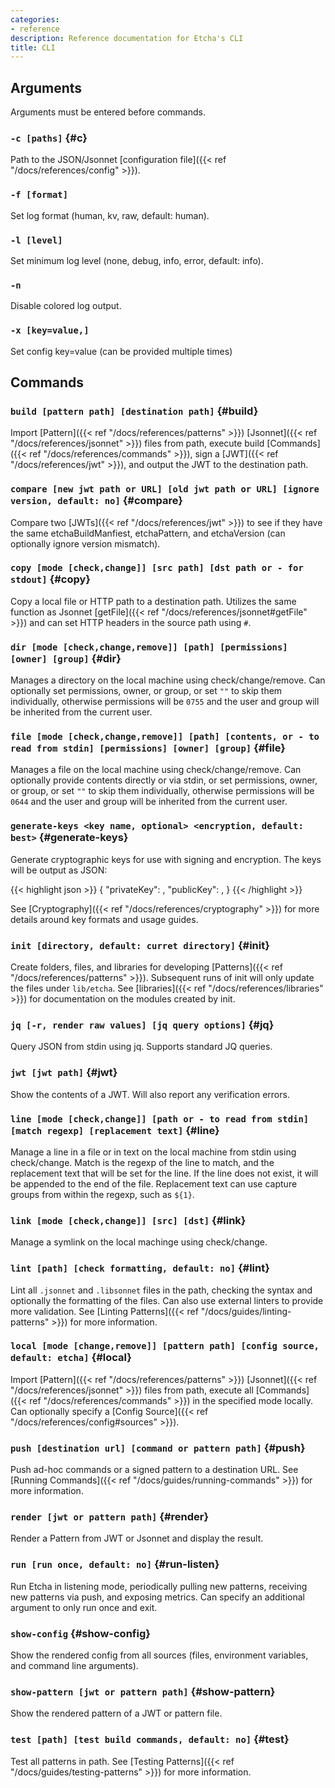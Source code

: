 ```yaml
---
categories:
- reference
description: Reference documentation for Etcha's CLI
title: CLI
---
```


## Arguments

Arguments must be entered before commands.

### `-c [paths]` {#c}

Path to the JSON/Jsonnet [configuration file]({{< ref "/docs/references/config" >}}).

### `-f [format]`

Set log format (human, kv, raw, default: human).

### `-l [level]`

Set minimum log level (none, debug, info, error, default: info).

### `-n`

Disable colored log output.

### `-x [key=value,]`

Set config key=value (can be provided multiple times)

## Commands

### `build [pattern path] [destination path]` {#build}

Import [Pattern]({{< ref "/docs/references/patterns" >}}) [Jsonnet]({{< ref "/docs/references/jsonnet" >}}) files from path, execute build [Commands]({{< ref "/docs/references/commands" >}}), sign a [JWT]({{< ref "/docs/references/jwt" >}}), and output the JWT to the destination path.

### `compare [new jwt path or URL] [old jwt path or URL] [ignore version, default: no]` {#compare}

Compare two [JWTs]({{< ref "/docs/references/jwt" >}}) to see if they have the same etchaBuildManfiest, etchaPattern, and etchaVersion (can optionally ignore version mismatch).

### `copy [mode [check,change]] [src path] [dst path or - for stdout]` {#copy}

Copy a local file or HTTP path to a destination path.  Utilizes the same function as Jsonnet [getFile]({{< ref "/docs/references/jsonnet#getFile" >}}) and can set HTTP headers in the source path using `#`.

### `dir [mode [check,change,remove]] [path] [permissions] [owner] [group]` {#dir}

Manages a directory on the local machine using check/change/remove.  Can optionally set permissions, owner, or group, or set `""` to skip them individually, otherwise permissions will be `0755` and the user and group will be inherited from the current user.

### `file [mode [check,change,remove]] [path] [contents, or - to read from stdin] [permissions] [owner] [group]` {#file}

Manages a file on the local machine using check/change/remove.  Can optionally provide contents directly or via stdin, or set permissions, owner, or group, or set `""` to skip them individually, otherwise permissions will be `0644` and the user and group will be inherited from the current user.

### `generate-keys <key name, optional> <encryption, default: best>` {#generate-keys}

Generate cryptographic keys for use with signing and encryption.  The keys will be output as JSON:

{{< highlight json >}}
{
  "privateKey": <private key>,
  "publicKey": <public key>,
}
{{< /highlight >}}

See [Cryptography]({{< ref "/docs/references/cryptography" >}}) for more details around key formats and usage guides.

### `init [directory, default: curret directory]` {#init}

Create folders, files, and libraries for developing [Patterns]({{< ref "/docs/references/patterns" >}}).  Subsequent runs of init will only update the files under `lib/etcha`.  See [libraries]({{< ref "/docs/references/libraries" >}}) for documentation on the modules created by init.

### `jq [-r, render raw values] [jq query options]` {#jq}

Query JSON from stdin using jq.  Supports standard JQ queries.

### `jwt [jwt path]` {#jwt}

Show the contents of a JWT.  Will also report any verification errors.

### `line [mode [check,change]] [path or - to read from stdin] [match regexp] [replacement text]` {#line}

Manage a line in a file or in text on the local machine from stdin using check/change.  Match is the regexp of the line to match, and the replacement text that will be set for the line.  If the line does not exist, it will be appended to the end of the file.  Replacement text can use capture groups from within the regexp, such as `${1}`.

### `link [mode [check,change]] [src] [dst]` {#link}

Manage a symlink on the local machinge using check/change.

### `lint [path] [check formatting, default: no]` {#lint}

Lint all `.jsonnet` and `.libsonnet` files in the path, checking the syntax and optionally the formatting of the files.  Can also use external linters to provide more validation. See [Linting Patterns]({{< ref "/docs/guides/linting-patterns" >}}) for more information.

### `local [mode [change,remove]] [pattern path] [config source, default: etcha]` {#local}

Import [Pattern]({{< ref "/docs/references/patterns" >}}) [Jsonnet]({{< ref "/docs/references/jsonnet" >}}) files from path, execute all [Commands]({{< ref "/docs/references/commands" >}}) in the specified mode locally.  Can optionally specify a [Config Source]({{< ref "/docs/references/config#sources" >}}).

### `push [destination url] [command or pattern path]` {#push}

Push ad-hoc commands or a signed pattern to a destination URL.  See [Running Commands]({{< ref "/docs/guides/running-commands" >}}) for more information.

### `render [jwt or pattern path]` {#render}

Render a Pattern from JWT or Jsonnet and display the result.

### `run [run once, default: no]` {#run-listen}

Run Etcha in listening mode, periodically pulling new patterns, receiving new patterns via push, and exposing metrics.  Can specify an additional argument to only run once and exit.

### `show-config` {#show-config}

Show the rendered config from all sources (files, environment variables, and command line arguments).

### `show-pattern [jwt or pattern path]` {#show-pattern}

Show the rendered pattern of a JWT or pattern file.

### `test [path] [test build commands, default: no]` {#test}

Test all patterns in path.  See [Testing Patterns]({{< ref "/docs/guides/testing-patterns" >}}) for more information.
